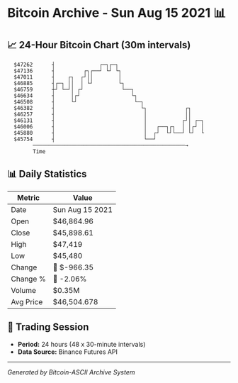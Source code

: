 # Bitcoin Archive - Sun Aug 15 2021 📊

## 📈 24-Hour Bitcoin Chart (30m intervals)

```
  $47262      ┤              ┌─┐┌─┐                            
  $47136      ┤         ┌┐┌──┘ └┘ └┐                           
  $47011      ┤    ┌┐  ┌┘││        │                           
  $46885      ┤┌─┐ ││  │ └┘        └┐                          
  $46759      ┼┘ └─┘│ ┌┘            └──┐                       
  $46634      ┤     │┌┘                └┐                      
  $46508      ┤     └┘                  └─┐                    
  $46382      ┤                           └┐            ┌┐     
  $46257      ┤                            │            ││     
  $46131      ┤                            │           ┌┘│ ┌─┐ 
  $46006      ┤                            │   ┌──┐┌┐  │ │┌┘ │ 
  $45880      ┤                            │  ┌┘  └┘└──┘ └┘  └ 
  $45754      ┤                            └──┘                
        ────────────────────────────────────────────────→
        Time
```

## 📊 Daily Statistics

| Metric | Value |
|--------|-------|
| Date | Sun Aug 15 2021 |
| Open | $46,864.96 |
| Close | $45,898.61 |
| High | $47,419 |
| Low | $45,480 |
| Change | 🔴 $-966.35 |
| Change % | 🔴 -2.06% |
| Volume | $0.35M |
| Avg Price | $46,504.678 |

## 📅 Trading Session

- **Period:** 24 hours (48 x 30-minute intervals)
- **Data Source:** Binance Futures API

---
*Generated by Bitcoin-ASCII Archive System*
